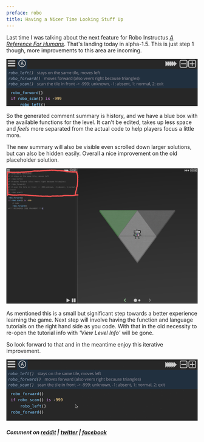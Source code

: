 ```yaml
---
preface: robo
title: Having a Nicer Time Looking Stuff Up
---
```


Last time I was talking about the next feature for Robo Instructus [_A Reference For Humans_](/2017/11/10/a-reference-for-humans.html). That's landing today in alpha-1.5. This is just step 1 though, more improvements to this area are incoming.

![](/assets/2017-11-24/fun-summary.png "'Available Functions' summary in alpha-1.5")

So the generated comment summary is history, and we have a blue box with the available functions for the level. It can't be edited, takes up less space and _feels_ more separated from the actual code to help players focus a little more.

The new summary will also be visible even scrolled down larger solutions, but can also be hidden easily. Overall a nice improvement on the old placeholder solution.

![](/assets/2017-11-24/old-comment-summary.png "Previous generated comment summary")

As mentioned this is a small but significant step towards a better experience learning the game. Next step will involve having the function and language tutorials on the right hand side as you code. With that in the old necessity to re-open the tutorial info with _'View Level Info'_ will be gone.

So look forward to that and in the meantime enjoy this iterative improvement.

![](/assets/2017-11-24/fun-summary.gif)

##### Comment on [reddit](https://www.reddit.com/r/devblogs/comments/7f8dj6/robo_instructus_having_a_nicer_time_looking_stuff/) | [twitter](https://twitter.com/alexbutlergames/status/934090002396536832) | [facebook](https://www.facebook.com/alexbutlergames/posts/1685326374888076)
